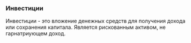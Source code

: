 ### Инвестиции
Инвестиции - это вложение денежных средств для получения дохода
или сохранения капитала. Является рискованным активом, не гарнатриующем доход.  